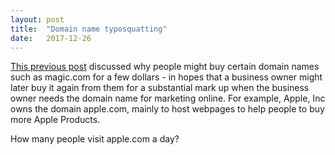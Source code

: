 ```yaml
---
layout: post
title:  "Domain name typosquatting"
date:   2017-12-26
---
```


[This previous post]() discussed why people might buy certain domain names 
such as magic.com for a few dollars - in hopes that a business owner might later
buy it again from them for a substantial mark up when the business owner
needs the domain name for marketing online.
For example, Apple, Inc owns the domain apple.com,
mainly to host webpages to help people to buy more Apple Products.

How many people visit apple.com a day? 











